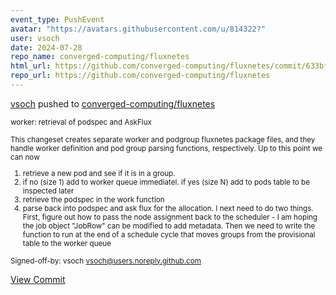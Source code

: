 ```yaml
---
event_type: PushEvent
avatar: "https://avatars.githubusercontent.com/u/814322?"
user: vsoch
date: 2024-07-28
repo_name: converged-computing/fluxnetes
html_url: https://github.com/converged-computing/fluxnetes/commit/633bf3644c3cddf8665e8e0a92b5133e144de466
repo_url: https://github.com/converged-computing/fluxnetes
---
```


<a href='https://github.com/vsoch' target='_blank'>vsoch</a> pushed to <a href='https://github.com/converged-computing/fluxnetes' target='_blank'>converged-computing/fluxnetes</a>

<small>worker: retrieval of podspec and AskFlux

This changeset creates separate worker and podgroup fluxnetes
package files, and they handle worker definition and pod group
parsing functions, respectively. Up to this point we can now
1. retrieve a new pod and see if it is in a group.
2. if no (size 1) add to worker queue immediatel.
   if yes (size N) add to pods table to be inspected later
3. retrieve the podspec in the work function
4. parse back into podspec and ask flux for the allocation.
I next need to do two things. First, figure out how to pass
the node assignment back to the scheduler - I am hoping
the job object "JobRow" can be modified to add metadata.
Then we need to write the function to run at the end of
a schedule cycle that moves groups from the provisional
table to the worker queue

Signed-off-by: vsoch <vsoch@users.noreply.github.com></small>

<a href='https://github.com/converged-computing/fluxnetes/commit/633bf3644c3cddf8665e8e0a92b5133e144de466' target='_blank'>View Commit</a>